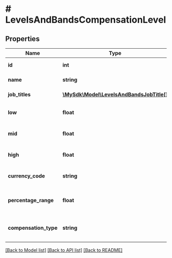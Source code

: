 # # LevelsAndBandsCompensationLevel

## Properties

Name | Type | Description | Notes
------------ | ------------- | ------------- | -------------
**id** | **int** | Compensation level id | [optional]
**name** | **string** | Compensation level name | [optional]
**job_titles** | [**\MySdk\Model\LevelsAndBandsJobTitle[]**](LevelsAndBandsJobTitle.md) | Compensation level job titles | [optional]
**low** | **float** | Compensation level low amount | [optional]
**mid** | **float** | Compensation level mid amount | [optional]
**high** | **float** | Compensation level high amount | [optional]
**currency_code** | **string** | Compensation level currency code | [optional]
**percentage_range** | **float** | Compensation level percentage range | [optional]
**compensation_type** | **string** | Compensation level compensation type | [optional]

[[Back to Model list]](../../README.md#models) [[Back to API list]](../../README.md#endpoints) [[Back to README]](../../README.md)
